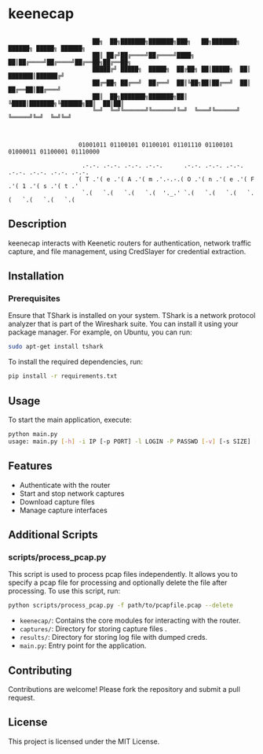 # keenecap
```
                    
                        ██╗  ██╗███████╗███████╗███╗   ██╗███████╗ ██████╗ █████╗ ██████╗ 
                        ██║ ██╔╝██╔════╝██╔════╝████╗  ██║██╔════╝██╔════╝██╔══██╗██╔══██╗
                        █████╔╝ █████╗  █████╗  ██╔██╗ ██║█████╗  ██║     ███████║██████╔╝
                        ██╔═██╗ ██╔══╝  ██╔══╝  ██║╚██╗██║██╔══╝  ██║     ██╔══██║██╔═══╝ 
                        ██║  ██╗███████╗███████╗██║ ╚████║███████╗╚██████╗██║  ██║██║     
                        ╚═╝  ╚═╝╚══════╝╚══════╝╚═╝  ╚═══╝╚══════╝ ╚═════╝╚═╝  ╚═╝╚═╝     
                                                                                                                         
                                                                                                                             

                    01001011 01100101 01100101 01101110 01100101 01000011 01100001 01110000 

                     .-.-. .-.-. .-.-. .-.-.      .-.-. .-.-. .-.-. .-.-. .-.-. .-.-. .-.-. 
                    ( T .'( e .'( A .'( m .'.-.-.( O .'( n .'( e .'( F .'( 1 .'( s .'( t .' 
                     `.(   `.(   `.(   `.(  '._.' `.(   `.(   `.(   `.(   `.(   `.(   `.(  
```                                                               


## Description
keenecap interacts with Keenetic routers for authentication, network traffic capture, and file management, using CredSlayer for credential extraction.

## Installation

### Prerequisites
Ensure that TShark is installed on your system. TShark is a network protocol analyzer that is part of the Wireshark suite. You can install it using your package manager. For example, on Ubuntu, you can run:
```bash
sudo apt-get install tshark
```
To install the required dependencies, run:
```bash
pip install -r requirements.txt
```

## Usage
To start the main application, execute:
```bash
python main.py
usage: main.py [-h] -i IP [-p PORT] -l LOGIN -P PASSWD [-v] [-s SIZE] [--delete]

```

## Features
- Authenticate with the router
- Start and stop network captures
- Download capture files
- Manage capture interfaces

## Additional Scripts

### scripts/process_pcap.py
This script is used to process pcap files independently. It allows you to specify a pcap file for processing and optionally delete the file after processing. To use this script, run:

```bash
python scripts/process_pcap.py -f path/to/pcapfile.pcap --delete
```
- `keenecap/`: Contains the core modules for interacting with the router.
- `captures/`: Directory for storing capture files .
- `results/`: Directory for storing log file with dumped creds.
- `main.py`: Entry point for the application.

## Contributing
Contributions are welcome! Please fork the repository and submit a pull request.

## License
This project is licensed under the MIT License.
